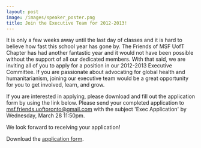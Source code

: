 ```yaml
---
layout: post
image: /images/speaker_poster.png
title: Join the Executive Team for 2012-2013!
---
```


<p>
It is only a few weeks away until the last day of classes and it is hard to believe how fast this school year has gone by.
The Friends of MSF UofT Chapter has had another fantastic year and it would not have been possible without the support of all our dedicated members. With that said, we are inviting all of you to apply for a position in our 2012-2013 Executive Committee. If you are passionate about advocating for global health and humanitarianism, joining our executive team would be a great opportunity for you to get involved, learn, and grow.</p>

<p>If you are interested in applying, please download and fill out the application form by using the link below. Please send your completed application to <a href="mailto:msf.friends.uoftoronto@gmail.com">msf.friends.uoftoronto@gmail.com</a> with the subject 'Exec Application' by Wednesday, March 28 11:50pm.</p>

<p>We look forward to receiving your application!
</p>
<p>Download the <a href="docs/Exec_Application_12_13.doc">application form</a>.</p>